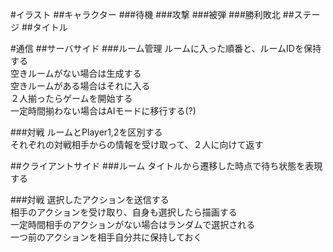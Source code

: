 #イラスト
##キャラクター
###待機
###攻撃
###被弾
###勝利敗北
##ステージ
##タイトル

#通信
##サーバサイド
###ルーム管理
ルームに入った順番と、ルームIDを保持する  
空きルームがない場合は生成する  
空きルームがある場合はそれに入る    
２人揃ったらゲームを開始する  
一定時間揃わない場合はAIモードに移行する(?)  

###対戦
ルームとPlayer1,2を区別する  
それぞれの対戦相手からの情報を受け取って、２人に向けて返す  


##クライアントサイド
###ルーム
タイトルから遷移した時点で待ち状態を表現する  

###対戦
選択したアクションを送信する  
相手のアクションを受け取り、自身も選択したら描画する  
一定時間相手のアクションがない場合はランダムで選択される  
一つ前のアクションを相手自分共に保持しておく  

